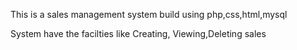 This is a sales management system build using php,css,html,mysql

System have the facilties like
Creating, Viewing,Deleting sales
